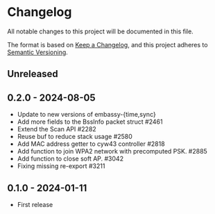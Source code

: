 # Changelog

All notable changes to this project will be documented in this file.

The format is based on [Keep a Changelog](https://keepachangelog.com/en/1.0.0/),
and this project adheres to [Semantic Versioning](https://semver.org/spec/v2.0.0.html).

## Unreleased

## 0.2.0 - 2024-08-05

- Update to new versions of embassy-{time,sync}
- Add more fields to the BssInfo packet struct #2461
- Extend the Scan API #2282
- Reuse buf to reduce stack usage #2580
- Add MAC address getter to cyw43 controller #2818
- Add function to join WPA2 network with precomputed PSK. #2885
- Add function to close soft AP. #3042
- Fixing missing re-export #3211

## 0.1.0 - 2024-01-11

- First release
